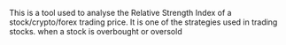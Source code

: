 This is a tool used to analyse the Relative Strength Index of a stock/crypto/forex trading price.
It is one of the strategies used in trading stocks. when a stock is overbought or oversold
